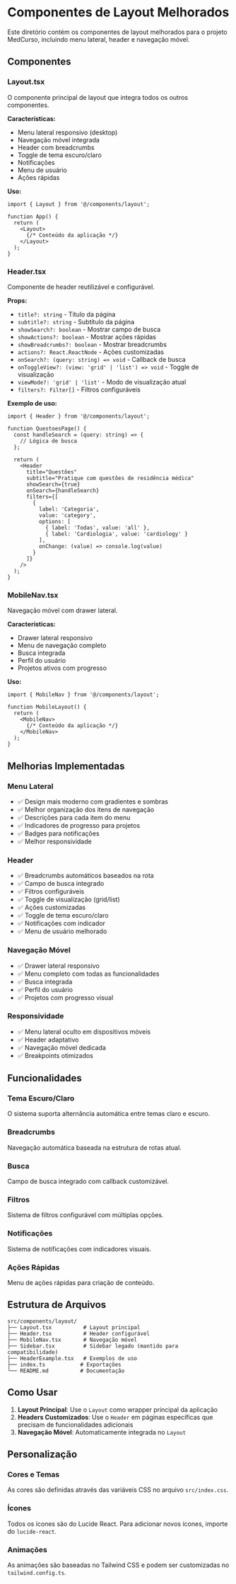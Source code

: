 # Componentes de Layout Melhorados

Este diretório contém os componentes de layout melhorados para o projeto MedCurso, incluindo menu lateral, header e navegação móvel.

## Componentes

### Layout.tsx
O componente principal de layout que integra todos os outros componentes.

**Características:**
- Menu lateral responsivo (desktop)
- Navegação móvel integrada
- Header com breadcrumbs
- Toggle de tema escuro/claro
- Notificações
- Menu de usuário
- Ações rápidas

**Uso:**
```tsx
import { Layout } from '@/components/layout';

function App() {
  return (
    <Layout>
      {/* Conteúdo da aplicação */}
    </Layout>
  );
}
```

### Header.tsx
Componente de header reutilizável e configurável.

**Props:**
- `title?: string` - Título da página
- `subtitle?: string` - Subtítulo da página
- `showSearch?: boolean` - Mostrar campo de busca
- `showActions?: boolean` - Mostrar ações rápidas
- `showBreadcrumbs?: boolean` - Mostrar breadcrumbs
- `actions?: React.ReactNode` - Ações customizadas
- `onSearch?: (query: string) => void` - Callback de busca
- `onToggleView?: (view: 'grid' | 'list') => void` - Toggle de visualização
- `viewMode?: 'grid' | 'list'` - Modo de visualização atual
- `filters?: Filter[]` - Filtros configuráveis

**Exemplo de uso:**
```tsx
import { Header } from '@/components/layout';

function QuestoesPage() {
  const handleSearch = (query: string) => {
    // Lógica de busca
  };

  return (
    <Header
      title="Questões"
      subtitle="Pratique com questões de residência médica"
      showSearch={true}
      onSearch={handleSearch}
      filters={[
        {
          label: 'Categoria',
          value: 'category',
          options: [
            { label: 'Todas', value: 'all' },
            { label: 'Cardiologia', value: 'cardiology' }
          ],
          onChange: (value) => console.log(value)
        }
      ]}
    />
  );
}
```

### MobileNav.tsx
Navegação móvel com drawer lateral.

**Características:**
- Drawer lateral responsivo
- Menu de navegação completo
- Busca integrada
- Perfil do usuário
- Projetos ativos com progresso

**Uso:**
```tsx
import { MobileNav } from '@/components/layout';

function MobileLayout() {
  return (
    <MobileNav>
      {/* Conteúdo da aplicação */}
    </MobileNav>
  );
}
```

## Melhorias Implementadas

### Menu Lateral
- ✅ Design mais moderno com gradientes e sombras
- ✅ Melhor organização dos itens de navegação
- ✅ Descrições para cada item do menu
- ✅ Indicadores de progresso para projetos
- ✅ Badges para notificações
- ✅ Melhor responsividade

### Header
- ✅ Breadcrumbs automáticos baseados na rota
- ✅ Campo de busca integrado
- ✅ Filtros configuráveis
- ✅ Toggle de visualização (grid/list)
- ✅ Ações customizadas
- ✅ Toggle de tema escuro/claro
- ✅ Notificações com indicador
- ✅ Menu de usuário melhorado

### Navegação Móvel
- ✅ Drawer lateral responsivo
- ✅ Menu completo com todas as funcionalidades
- ✅ Busca integrada
- ✅ Perfil do usuário
- ✅ Projetos com progresso visual

### Responsividade
- ✅ Menu lateral oculto em dispositivos móveis
- ✅ Header adaptativo
- ✅ Navegação móvel dedicada
- ✅ Breakpoints otimizados

## Funcionalidades

### Tema Escuro/Claro
O sistema suporta alternância automática entre temas claro e escuro.

### Breadcrumbs
Navegação automática baseada na estrutura de rotas atual.

### Busca
Campo de busca integrado com callback customizável.

### Filtros
Sistema de filtros configurável com múltiplas opções.

### Notificações
Sistema de notificações com indicadores visuais.

### Ações Rápidas
Menu de ações rápidas para criação de conteúdo.

## Estrutura de Arquivos

```
src/components/layout/
├── Layout.tsx          # Layout principal
├── Header.tsx          # Header configurável
├── MobileNav.tsx       # Navegação móvel
├── Sidebar.tsx         # Sidebar legado (mantido para compatibilidade)
├── HeaderExample.tsx   # Exemplos de uso
├── index.ts           # Exportações
└── README.md          # Documentação
```

## Como Usar

1. **Layout Principal**: Use o `Layout` como wrapper principal da aplicação
2. **Headers Customizados**: Use o `Header` em páginas específicas que precisam de funcionalidades adicionais
3. **Navegação Móvel**: Automaticamente integrada no `Layout`

## Personalização

### Cores e Temas
As cores são definidas através das variáveis CSS no arquivo `src/index.css`.

### Ícones
Todos os ícones são do Lucide React. Para adicionar novos ícones, importe do `lucide-react`.

### Animações
As animações são baseadas no Tailwind CSS e podem ser customizadas no `tailwind.config.ts`. 